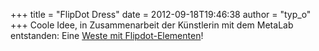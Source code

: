 +++
title = "FlipDot Dress"
date = 2012-09-18T19:46:38
author = "typ_o"
+++
Coole Idee, in Zusammenarbeit der Künstlerin mit dem MetaLab entstanden:
Eine [Weste mit
Flipdot-Elementen](http://www.paulinevandongen.nl/eng/2012/flip-dot-dress-the-process/)\!
